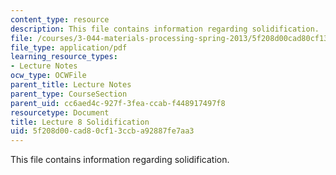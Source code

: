 ```yaml
---
content_type: resource
description: This file contains information regarding solidification.
file: /courses/3-044-materials-processing-spring-2013/5f208d00cad80cf13ccba92887fe7aa3_MIT3_044S13_Lec08.pdf
file_type: application/pdf
learning_resource_types:
- Lecture Notes
ocw_type: OCWFile
parent_title: Lecture Notes
parent_type: CourseSection
parent_uid: cc6aed4c-927f-3fea-ccab-f448917497f8
resourcetype: Document
title: Lecture 8 Solidification
uid: 5f208d00-cad8-0cf1-3ccb-a92887fe7aa3
---
```

This file contains information regarding solidification.

